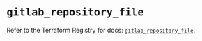 # `gitlab_repository_file`

Refer to the Terraform Registry for docs: [`gitlab_repository_file`](https://registry.terraform.io/providers/gitlabhq/gitlab/18.4.0/docs/resources/repository_file).
